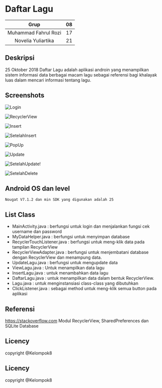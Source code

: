 
# Daftar Lagu
| Grup | 08 |
| :---------------: | :---------------:|
| Muhammad Fahrul Rozi | 17 |
| Novelia Yuliartika | 21 |

## Deskripsi
25 Oktober 2018
Daftar Lagu adalah aplikasi androin yang menampilkan sistem informasi data berbagai macam lagu sebagai referensi bagi khalayak luas dalam mencari informasi tentang lagu.

## Screenshots
![Login](https://raw.githubusercontent.com/NoveliaYuliartika/daftarlagu/master/gambar/ScreenShoot%20Login.jpeg "Login")

![RecyclerView](https://raw.githubusercontent.com/NoveliaYuliartika/daftarlagu/master/gambar/ScreenShoot%20%20RecyclerView.jpeg "RecyclerView")

![Insert](https://raw.githubusercontent.com/NoveliaYuliartika/daftarlagu/master/gambar/ScreenShoot%20Setelah%20Insert.jpeg "Insert")


![SetelahInsert](https://raw.githubusercontent.com/NoveliaYuliartika/daftarlagu/master/gambar/ScreenShoot%20Setelah%20Insert.jpeg "SetelahInsert")

![PopUp](https://raw.githubusercontent.com/NoveliaYuliartika/daftarlagu/master/gambar/ScreenShoot%20PopUp.jpeg "PopUp")

![Update](https://raw.githubusercontent.com/NoveliaYuliartika/daftarlagu/master/gambar/ScreenShoot%20Update.jpeg "Update")

![SetelahUpdate](https://raw.githubusercontent.com/NoveliaYuliartika/daftarlagu/master/gambar/ScreenShoot%20Setelah%20Update.jpeg "SetelahUpdate")!

![SetelahDelete](https://raw.githubusercontent.com/NoveliaYuliartika/daftarlagu/master/gambar/Screenshoot%20Setelah%20Delete.jpeg "SetelahDelete")





## Android OS dan level
	Nougat V7.1.2 dan min SDK yang digunakan adalah 25

## List Class
+ MainActivity.java : berfungsi untuk login dan menjalankan fungsi cek username dan password
+ MyDataHelper.java : berfungsi untuk menyimpan database
+ RecyclerTouchListener.java : berfungsi untuk meng-klik data pada tampilan RecyclerView
+ RecyclerViewAdapter.java : berfungsi untuk menjembatani database dengan RecyclerView dan menampung data.
+ UpdateLagu.java : berfungsi untuk mengupdate data
+ ViewLagu.java : Untuk menampilkan data lagu
+ InsertLagu.java : untuk menambahkan data lagu
+ DaftarLagu.java : untuk menampilkan data dalam bentuk RecyclerView.
+ Lagu.java : untuk menginstansiasi class-class yang dibutuhkan
+ ClickListener.java : sebagai method untuk meng-klik semua button pada aplikasi

## Referensi
https://stackoverflow.com
Modul RecyclerView, SharedPreferences dan SQLite Database

## Licency
copyright @Kelompok8


## Licency
copyright @Kelompok8


